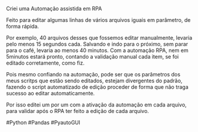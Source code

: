 Criei uma Automação assistida em RPA

Feito para editar algumas linhas de vários arquivos iguais em parâmetro, de forma rápida. 

Por exemplo, 40 arquivos desses que fossemos editar manualmente, levaria pelo menos 15 segundos cada. Salvando e indo para o próximo, sem parar para o café, levaria ao menos 40 minutos. Com a automação RPA, nem em 5minutos estará pronto, contando a validação manual cada item, se foi editado corretamente, como fiz. 

Pois mesmo confiando na automação, pode ser que os parâmetros dos meus scritps que estão sendo editados, estejam divergentes do padrão, fazendo o script automatizado de edição proceder de forma que não traga sucesso ao editar automaticamente. 

Por isso editei um por um com a ativação da automação em cada arquivo, para validar após o RPA ter feito a edição de cada arquivo. 



#Python
#Pandas
#PyautoGUI
